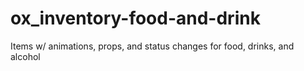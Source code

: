 # ox_inventory-food-and-drink
Items w/ animations, props, and status changes for food, drinks, and alcohol
